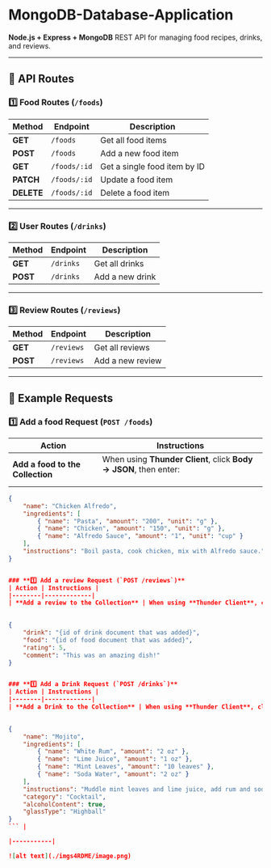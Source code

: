 # MongoDB-Database-Application
**Node.js + Express + MongoDB** REST API for managing food recipes, drinks, and reviews.

---

## 📌 API Routes

### **1️⃣ Food Routes (`/foods`)**
| Method | Endpoint | Description |
|--------|----------|-------------|
| **GET** | `/foods` | Get all food items |
| **POST** | `/foods` | Add a new food item |
| **GET** | `/foods/:id` | Get a single food item by ID |
| **PATCH** | `/foods/:id` | Update a food item |
| **DELETE** | `/foods/:id` | Delete a food item |

---

### **2️⃣ User Routes (`/drinks`)**
| Method | Endpoint | Description |
|--------|----------|-------------|
| **GET** | `/drinks` | Get all drinks |
| **POST** | `/drinks` | Add a new drink |

---

### **3️⃣ Review Routes (`/reviews`)**
| Method | Endpoint | Description |
|--------|----------|-------------|
| **GET** | `/reviews` | Get all reviews |
| **POST** | `/reviews` | Add a new review |

---
## 📌 Example Requests
### **1️⃣ Add a food Request (`POST /foods`)**
| Action | Instructions |
|--------|-------------|
| **Add a food to the Collection** | When using **Thunder Client**, click **Body → JSON**, then enter:  <br><br> 

```json  
{
    "name": "Chicken Alfredo",
    "ingredients": [
        { "name": "Pasta", "amount": "200", "unit": "g" },
        { "name": "Chicken", "amount": "150", "unit": "g" },
        { "name": "Alfredo Sauce", "amount": "1", "unit": "cup" }
    ],
    "instructions": "Boil pasta, cook chicken, mix with Alfredo sauce."
}


### **1️⃣ Add a review Request (`POST /reviews`)**
| Action | Instructions |
|--------|-------------|
| **Add a review to the Collection** | When using **Thunder Client**, click **Body → JSON**, then enter:  <br><br> 

 
{
    "drink": "{id of drink document that was added}",
    "food": "{id of food document that was added}",
    "rating": 5,
    "comment": "This was an amazing dish!"
}


### **1️⃣ Add a Drink Request (`POST /drinks`)**
| Action | Instructions |
|--------|-------------|
| **Add a Drink to the Collection** | When using **Thunder Client**, click **Body → JSON**, then enter:  <br><br> 

 
{  
    "name": "Mojito",  
    "ingredients": [  
        { "name": "White Rum", "amount": "2 oz" },  
        { "name": "Lime Juice", "amount": "1 oz" },  
        { "name": "Mint Leaves", "amount": "10 leaves" },  
        { "name": "Soda Water", "amount": "2 oz" }  
    ],  
    "instructions": "Muddle mint leaves and lime juice, add rum and soda water. Serve over ice.",  
    "category": "Cocktail",  
    "alcoholContent": true,  
    "glassType": "Highball"  
}  
``` |

|-----------|

![alt text](./imgs4RDME/image.png)
